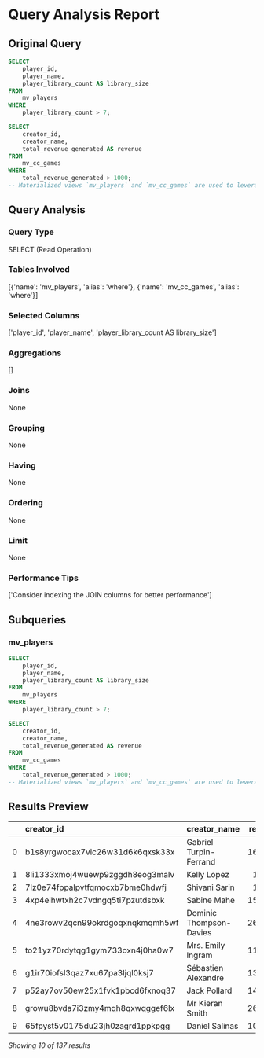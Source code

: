 # Query Analysis Report

## Original Query
```sql
SELECT 
    player_id, 
    player_name, 
    player_library_count AS library_size
FROM 
    mv_players
WHERE 
    player_library_count > 7;

SELECT 
    creator_id, 
    creator_name, 
    total_revenue_generated AS revenue
FROM 
    mv_cc_games
WHERE 
    total_revenue_generated > 1000;
-- Materialized views `mv_players` and `mv_cc_games` are used to leverage pre-aggregated player and content creator metrics for efficient retrieval.
```

## Query Analysis

### Query Type
SELECT (Read Operation)

### Tables Involved
[{'name': 'mv_players', 'alias': 'where'}, {'name': 'mv_cc_games', 'alias': 'where'}]

### Selected Columns
['player_id', 'player_name', 'player_library_count AS library_size']

### Aggregations
[]

### Joins
None

### Grouping
None

### Having
None

### Ordering
None

### Limit
None

### Performance Tips
['Consider indexing the JOIN columns for better performance']

## Subqueries

### mv_players
```sql
SELECT 
    player_id, 
    player_name, 
    player_library_count AS library_size
FROM 
    mv_players
WHERE 
    player_library_count > 7;

SELECT 
    creator_id, 
    creator_name, 
    total_revenue_generated AS revenue
FROM 
    mv_cc_games
WHERE 
    total_revenue_generated > 1000;
-- Materialized views `mv_players` and `mv_cc_games` are used to leverage pre-aggregated player and content creator metrics for efficient retrieval.
```

## Results Preview
|    | creator_id                       | creator_name            |   revenue |
|---:|:---------------------------------|:------------------------|----------:|
|  0 | b1s8yrgwocax7vic26w31d6k6qxsk33x | Gabriel Turpin-Ferrand  |   1620.85 |
|  1 | 8li1333xmoj4wuewp9zggdh8eog3malv | Kelly Lopez             |   1053.6  |
|  2 | 7lz0e74fppalpvtfqmocxb7bme0hdwfj | Shivani Sarin           |   1178.8  |
|  3 | 4xp4eihwtxh2c7vdngq5ti7pzutdsbxk | Sabine Mahe             |   1594.38 |
|  4 | 4ne3rowv2qcn99okrdgoqxnqkmqmh5wf | Dominic Thompson-Davies |   2625.73 |
|  5 | to21yz70rdytqg1gym733oxn4j0ha0w7 | Mrs. Emily Ingram       |   1169.02 |
|  6 | g1ir70iofsl3qaz7xu67pa3ljql0ksj7 | Sébastien Alexandre     |   1368.89 |
|  7 | p52ay7ov50ew25x1fvk1pbcd6fxnoq37 | Jack Pollard            |   1422.74 |
|  8 | growu8bvda7i3zmy4mqh8qxwqggef6lx | Mr Kieran Smith         |   2664.24 |
|  9 | 65fpyst5v0175du23jh0zagrd1ppkpgg | Daniel Salinas          |   1024.69 |

*Showing 10 of 137 results*

